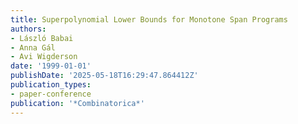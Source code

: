 ```yaml
---
title: Superpolynomial Lower Bounds for Monotone Span Programs
authors:
- László Babai
- Anna Gál
- Avi Wigderson
date: '1999-01-01'
publishDate: '2025-05-18T16:29:47.864412Z'
publication_types:
- paper-conference
publication: '*Combinatorica*'
---
```

